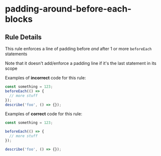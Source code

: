 # padding-around-before-each-blocks

## Rule Details

This rule enforces a line of padding before _and_ after 1 or more `beforeEach` statements

Note that it doesn't add/enforce a padding line if it's the last statement in its scope

Examples of **incorrect** code for this rule:

```js
const something = 123;
beforeEach(() => {
  // more stuff
});
describe('foo', () => {});
```

Examples of **correct** code for this rule:

```js
const something = 123;

beforeEach(() => {
  // more stuff
});

describe('foo', () => {});
```
